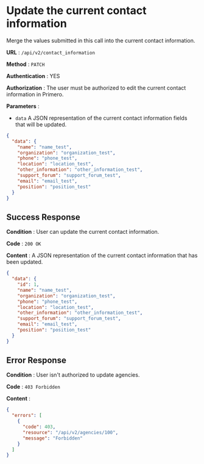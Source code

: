 # Update the current contact information

Merge the values submitted in this call into the current contact information.

**URL** : `/api/v2/contact_information`

**Method** : `PATCH`

**Authentication** : YES

**Authorization** : The user must be authorized to edit the current contact information in Primero.

**Parameters** :

* `data` A JSON representation of the current contact information fields that will be updated.

```json
{
  "data": {
    "name": "name_test",
    "organization": "organization_test",
    "phone": "phone_test",
    "location": "location_test",
    "other_information": "other_information_test",
    "support_forum": "support_forum_test",
    "email": "email_test",
    "position": "position_test"
  }
}
```

## Success Response

**Condition** : User can update the current contact information.

**Code** : `200 OK`

**Content** : A JSON representation of the current contact information that has been updated.

```json
{
  "data": {
    "id": 1,
    "name": "name_test",
    "organization": "organization_test",
    "phone": "phone_test",
    "location": "location_test",
    "other_information": "other_information_test",
    "support_forum": "support_forum_test",
    "email": "email_test",
    "position": "position_test"
  }
}
```

## Error Response

**Condition** : User isn't authorized to update agencies.

**Code** : `403 Forbidden`

**Content** :

```json
{
  "errors": [
    {
      "code": 403,
      "resource": "/api/v2/agencies/100",
      "message": "Forbidden"
    }
  ]
}
```
